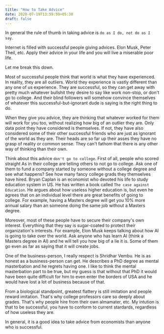```yaml
---
title: "How to Take Advice"
date: 2020-07-19T13:59:59+05:30
draft: false
---
```


In general the rule of thumb in taking advice is `do as I do, not do as I say`.

Internet is filled with successful people giving advices. Elon Musk, Peter Theil,
etc. Apply their advice in your life and you will live a miserable poor life.

Let me break this down.

Most of successful people think that world is what they have experienced. In
reality, they are all outliers. World they experience is vastly different than
any one of us experience. They are successful, so they can get away with pretty
much whatever bullshit they desire to say like work non-stop, or don't go to college.
And their blind followers will somehow convince themselves of whatever this
successful-but-ignorant dude is saying is the right thing to do. 

When they give you advice, they are thinking that whatever worked for them
will work for you too, without realizing how big of an outlier they are. Only
data point they have considered is themselves. If not, they have also considered
some of their other successful friends who are just as ignorant of the world as
they are. Their heads are so far up their asses they have no grasp of reality
or common sense. They can't fathom that there is any other way of thinking than
their own.

Think about this advice `don't go to college`. First of all, people who scored
straight As in their college are telling others to not go to college. Ask one
of them to fund a company started by someone without a college degree and see
what happens? See how many fancy college grads they themselves have hired. Bryan
Caplan is an economist who devoted his life to study education system in US. He
has written a book called `The case against Education`. He argues about how useless
higher education is, but even he agrees that on an individual level there are
great benefits of going to college. For example, having a Masters degree will
get you 10% more annual salary than an someone doing the same job without a Masters
degree.

Moreover, most of these people have to secure their company's own interest.
Everything that they say is sugar-coated to protect their organization's interests.
For example, Elon Musk keeps talking about how AI is going to take over the world.
Ask anyone who has learn AI (think a Masters degree in AI) and he will tell you
how big of a lie it is. Some of them go even as far as saying that it will create
jobs.

One of the business-person, I really respect is Shridhar Vembu. He is as honest as
a business-person can get. He describes a PhD degree as mental masterbation and he
regrets having one. I like to think the mental masterbation part to be true, but my
guess is that without that PhD it would have been quite difficult for him to even
enter the borders of USA and he would have lost a lot of business because of that.

From a biological standpoint, greatest flattery is still imitation and people
reward imitation. That's why college professors care so deeply about grades. That's
why people hire from their own almamater, etc. My intution is that to be successful,
you have to conform to current stardards, regardless of how useless they are.

In general, it is a good idea to take advice from economists than anyone who is
successful.